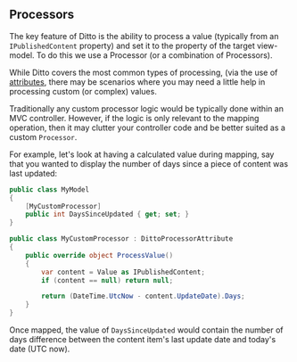 ## Processors

The key feature of Ditto is the ability to process a value (typically from an `IPublishedContent` property) and set it to the property of the target view-model. To do this we use a Processor (or a combination of Processors).

While Ditto covers the most common types of processing, (via the use of [attributes](usage-advanced-attributes), there may be scenarios where you may need a little help in processing custom (or complex) values.

Traditionally any custom processor logic would be typically done within an MVC controller.  However, if the logic is only relevant to the mapping operation, then it may clutter your controller code and be better suited as a custom `Processor`.

For example, let's look at having a calculated value during mapping, say that you wanted to display the number of days since a piece of content was last updated:

```csharp
public class MyModel
{
    [MyCustomProcessor]
    public int DaysSinceUpdated { get; set; }
}

public class MyCustomProcessor : DittoProcessorAttribute
{
    public override object ProcessValue()
    {
        var content = Value as IPublishedContent;
        if (content == null) return null;

        return (DateTime.UtcNow - content.UpdateDate).Days;
    }
}
```

Once mapped, the value of `DaysSinceUpdated` would contain the number of days difference between the content item's last update date and today's date (UTC now).
